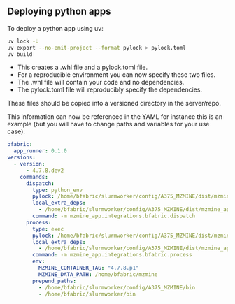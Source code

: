 ## Deploying python apps

To deploy a python app using uv:

```bash
uv lock -U
uv export --no-emit-project --format pylock > pylock.toml
uv build
```

- This creates a .whl file and a pylock.toml file.
- For a reproducible environment you can now specify these two files.
- The .whl file will contain your code and no dependencies.
- The pylock.toml file will reproducibly specify the dependencies.

These files should be copied into a versioned directory in the server/repo.

This information can now be referenced in the YAML for instance this is an example (but you will have to change paths and variables for your use case):

```yaml
bfabric:
  app_runner: 0.1.0
versions:
  - version:
      - 4.7.8.dev2
    commands:
      dispatch:
        type: python_env
        pylock: /home/bfabric/slurmworker/config/A375_MZMINE/dist/mzmine_app-${app.version}-pylock.toml
        local_extra_deps:
          - /home/bfabric/slurmworker/config/A375_MZMINE/dist/mzmine_app-${app.version}-py3-none-any.whl
        command: -m mzmine_app.integrations.bfabric.dispatch
      process:
        type: exec
        pylock: /home/bfabric/slurmworker/config/A375_MZMINE/dist/mzmine_app-${app.version}-pylock.toml
        local_extra_deps:
          - /home/bfabric/slurmworker/config/A375_MZMINE/dist/mzmine_app-${app.version}-py3-none-any.whl
        command: -m mzmine_app.integrations.bfabric.process
        env:
          MZMINE_CONTAINER_TAG: "4.7.8.p1"
          MZMINE_DATA_PATH: /home/bfabric/mzmine
        prepend_paths:
          - /home/bfabric/slurmworker/config/A375_MZMINE/bin
          - /home/bfabric/slurmworker/bin
```
